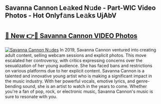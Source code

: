## Savanna Cannon Le𝚊ked N𝚞de - Part-WlC Video Photos - Hot Onlyf𝚊ns Le𝚊ks UjAbV

# <h2><a href="http://ab52465.deff.icu/?id=Savanna+Cannon">🔗 New 👉🔴 Savanna Cannon VIDEO Photos</a></h2>

[![Savanna Cannon N𝚞des](https://i.imgur.com/rIISA9y.gif)](http://ab52465.deff.icu/?id=Savanna+Cannon)
In 2019, Savanna Cannon ventured into creating adult content, selling webcam sessions and explicit photos. This move escalated her controversy, with critics expressing concerns over the sexualization of her young audience. She has faced bans and restrictions on various platforms due to her explicit content. Savanna Cannon is a talented and innovative young artist who is making a significant impact in the music industry. With her powerful vocals, emotive lyrics, and genre-bending sound, she is an artist to watch in the years to come. Whether you're a fan of pop, rock, or electronic music, Savanna Cannon's music is sure to resonate with you.
